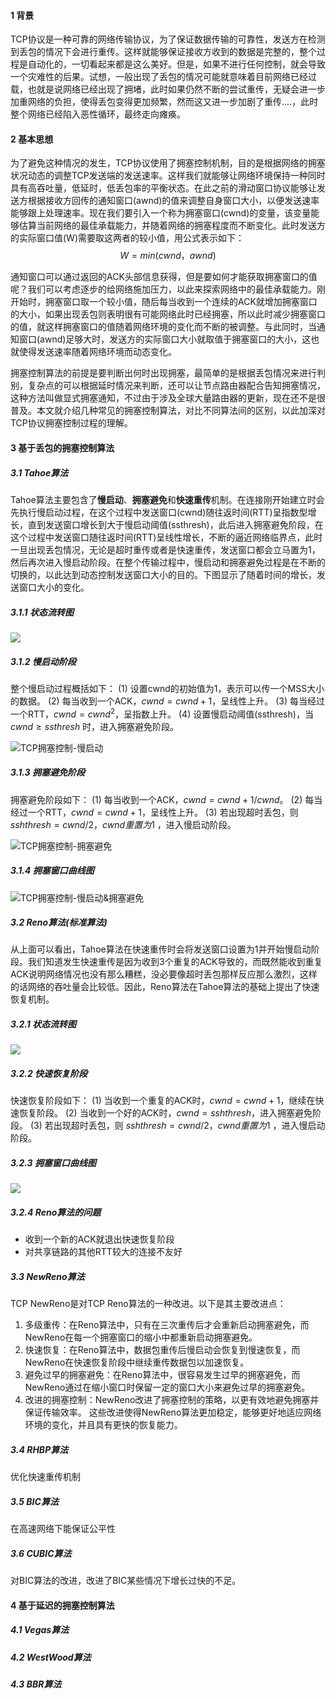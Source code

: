 #### 1 背景

TCP协议是一种可靠的网络传输协议，为了保证数据传输的可靠性，发送方在检测到丢包的情况下会进行重传。这样就能够保证接收方收到的数据是完整的，整个过程是自动化的，一切看起来都是这么美好。但是，如果不进行任何控制，就会导致一个灾难性的后果。试想，一般出现了丢包的情况可能就意味着目前网络已经过载，也就是说网络已经出现了拥堵，此时如果仍然不断的尝试重传，无疑会进一步加重网络的负担，使得丢包变得更加频繁，然而这又进一步加剧了重传....，此时整个网络已经陷入恶性循环，最终走向瘫痪。

#### 2 基本思想

为了避免这种情况的发生，TCP协议使用了拥塞控制机制，目的是根据网络的拥塞状况动态的调整TCP发送端的发送速率。这样我们就能够让网络环境保持一种同时具有高吞吐量，低延时，低丢包率的平衡状态。在此之前的滑动窗口协议能够让发送方根据接收方回传的通知窗口(awnd)的值来调整自身窗口大小，以便发送速率能够跟上处理速率。现在我们要引入一个称为拥塞窗口(cwnd)的变量，该变量能够估算当前网络的最佳承载能力，并随着网络的拥塞程度而不断变化。此时发送方的实际窗口值(W)需要取这两者的较小值，用公式表示如下：
$$
W=min(cwnd，awnd)
$$

通知窗口可以通过返回的ACK头部信息获得，但是要如何才能获取拥塞窗口的值呢？我们可以考虑逐步的给网络施加压力，以此来探索网络中的最佳承载能力。刚开始时，拥塞窗口取一个较小值，随后每当收到一个连续的ACK就增加拥塞窗口的大小，如果出现丢包则表明很有可能网络此时已经拥塞，所以此时减少拥塞窗口的值，就这样拥塞窗口的值随着网络环境的变化而不断的被调整。与此同时，当通知窗口(awnd)足够大时，发送方的实际窗口大小就取值于拥塞窗口的大小，这也就使得发送速率随着网络环境而动态变化。

拥塞控制算法的前提是要判断出何时出现拥塞，最简单的是根据丢包情况来进行判别，复杂点的可以根据延时情况来判断，还可以让节点路由器配合告知拥塞情况，这种方法叫做显式拥塞通知，不过由于涉及全球大量路由器的更新，现在还不是很普及。本文就介绍几种常见的拥塞控制算法，对比不同算法间的区别，以此加深对TCP协议拥塞控制过程的理解。

#### 3 基于丢包的拥塞控制算法

##### 3.1 Tahoe算法

Tahoe算法主要包含了**慢启动**、**拥塞避免**和**快速重传**机制。在连接刚开始建立时会先执行慢启动过程，在这个过程中发送窗口(cwnd)随往返时间(RTT)呈指数型增长，直到发送窗口增长到大于慢启动阈值(ssthresh)，此后进入拥塞避免阶段，在 这个过程中发送窗口随往返时间(RTT)呈线性增长，不断的逼近网络临界点，此时一旦出现丢包情况，无论是超时重传或者是快速重传，发送窗口都会立马置为1，然后再次进入慢启动阶段。在整个传输过程中，慢启动和拥塞避免过程是在不断的切换的，以此达到动态控制发送窗口大小的目的。下图显示了随着时间的增长，发送窗口大小的变化。

##### 3.1.1 状态流转图

![](https://raw.githubusercontent.com/liuyunplus/yun-images/master/mbeD1u.png)

##### 3.1.2 慢启动阶段

整个慢启动过程概括如下：
(1) 设置cwnd的初始值为1，表示可以传一个MSS大小的数据。
(2) 每当收到一个ACK，$cwnd = cwnd + 1$，呈线性上升。
(3) 每当经过一个RTT，$cwnd = cwnd^2$，呈指数上升。
(4) 设置慢启动阈值(ssthresh)，当 $cwnd \geq ssthresh$ 时，进入拥塞避免阶段。

![TCP拥塞控制-慢启动](https://raw.githubusercontent.com/liuyunplus/yun-images/master/aqNu0f.svg)

##### 3.1.3 拥塞避免阶段

拥塞避免阶段如下：
(1) 每当收到一个ACK，$cwnd = cwnd + 1/cwnd$。
(2) 每当经过一个RTT，$cwnd = cwnd + 1$，呈线性上升。
(3) 若出现超时丢包，则 $sshthresh =  cwnd/2，cwnd重置为1$ ，进入慢启动阶段。

![TCP拥塞控制-拥塞避免](https://raw.githubusercontent.com/liuyunplus/yun-images/master/gbIClA.svg)

##### 3.1.4 拥塞窗口曲线图
![TCP拥塞控制-慢启动&拥塞避免](https://raw.githubusercontent.com/liuyunplus/yun-images/master/6H0B8U.svg)


##### 3.2 Reno算法(标准算法)

从上面可以看出，Tahoe算法在快速重传时会将发送窗口设置为1并开始慢启动阶段。我们知道发生快速重传是因为收到3个重复的ACK导致的，而既然能收到重复ACK说明网络情况也没有那么糟糕，没必要像超时丢包那样反应那么激烈，这样的话网络的吞吐量会比较低。因此，Reno算法在Tahoe算法的基础上提出了快速恢复机制。

##### 3.2.1 状态流转图

![](https://raw.githubusercontent.com/liuyunplus/yun-images/master/62JyDh.png)

##### 3.2.2 快速恢复阶段
快速恢复阶段如下：
(1) 当收到一个重复的ACK时，$cwnd = cwnd + 1$，继续在快速恢复阶段。
(2) 当收到一个好的ACK时，$cwnd = sshthresh$，进入拥塞避免阶段。
(3) 若出现超时丢包，则 $sshthresh =  cwnd/2，cwnd重置为1$ ，进入慢启动阶段。

##### 3.2.3 拥塞窗口曲线图
![](https://raw.githubusercontent.com/liuyunplus/yun-images/master/ljEGn1.svg)
##### 3.2.4 Reno算法的问题

- 收到一个新的ACK就退出快速恢复阶段
- 对共享链路的其他RTT较大的连接不友好

##### 3.3 NewReno算法

TCP NewReno是对TCP Reno算法的一种改进。以下是其主要改进点：
1.  多级重传：在Reno算法中，只有在三次重传后才会重新启动拥塞避免，而NewReno在每一个拥塞窗口的缩小中都重新启动拥塞避免。
2.  快速恢复：在Reno算法中，数据包重传后慢启动会恢复到慢速恢复，而NewReno在快速恢复阶段中继续重传数据包以加速恢复。
3.  避免过早的拥塞避免：在Reno算法中，很容易发生过早的拥塞避免，而NewReno通过在缩小窗口时保留一定的窗口大小来避免过早的拥塞避免。
4.  改进的拥塞控制：NewReno改进了拥塞控制的策略，以更有效地避免拥塞并保证传输效率。
这些改进使得NewReno算法更加稳定，能够更好地适应网络环境的变化，并且具有更快的恢复能力。


##### 3.4 RHBP算法

优化快速重传机制



##### 3.5 BIC算法

在高速网络下能保证公平性

 

##### 3.6 CUBIC算法

对BIC算法的改进，改进了BIC某些情况下增长过快的不足。



#### 4 基于延迟的拥塞控制算法

##### 4.1 Vegas算法



##### 4.2 WestWood算法



##### 4.3 BBR算法


